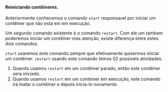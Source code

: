 #### Reiniciando contêineres.

Anteriormente conhecemos o comando ```start``` responsavel por iniciar um contêiner que não
 esta em em execução.

Um segundo comando existente é o comando ```restart```. 
Com ele um tambem poderemos iniciar um contêiner mas atenção, existe diferença entre estes
 dois comandos. 

```start``` usaremos este comando sempre que efetivamente quisermos iniciar um contêiner.
```restart``` usando este comando temos 02 possiveis atividades.

1. Quando usamos ```restart``` em um contêiner parado, então este contêiner sera iniciado.
2. Quando usamos ```restart``` em um conteiner em execução, este comando irá matar o contêiner e depois inicia-lo novamente.
